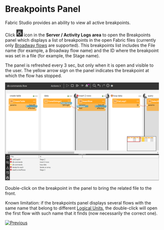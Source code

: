 # Breakpoints Panel

Fabric Studio provides an ability to view all active breakpoints. 

Click <img src="images/13_04_01.PNG" alt="image"  style="zoom: 75%;"/> icon in the **Server / Activity Logs area** to open the Breakpoints panel which displays a list of breakpoints in the open Fabric files (currently only [Broadway flows](/articles/19_Broadway/18_broadway_flow_window.md) are supported). This breakpoints list includes the File name (for example, a Broadway flow name) and the ID where the breakpoint was set in a file (for example, the Stage name).

The panel is refreshed every 3 sec, but only when it is open and visible to the user. The yellow arrow sign on the panel indicates the breakpoint at which the flow has stopped.

![image](images/13_04_02.PNG)

Double-click on the breakpoint in the panel to bring the related file to the front.

Known limitation: if the breakpoints panel displays several flows with the same name that belong to different [Logical Units](/articles/03_logical_units/01_LU_overview/md), the double-click will open the first flow with such name that it finds (now necessarily the correct one).


[![Previous](/articles/images/Previous.png)](03_debug_table_population.md)